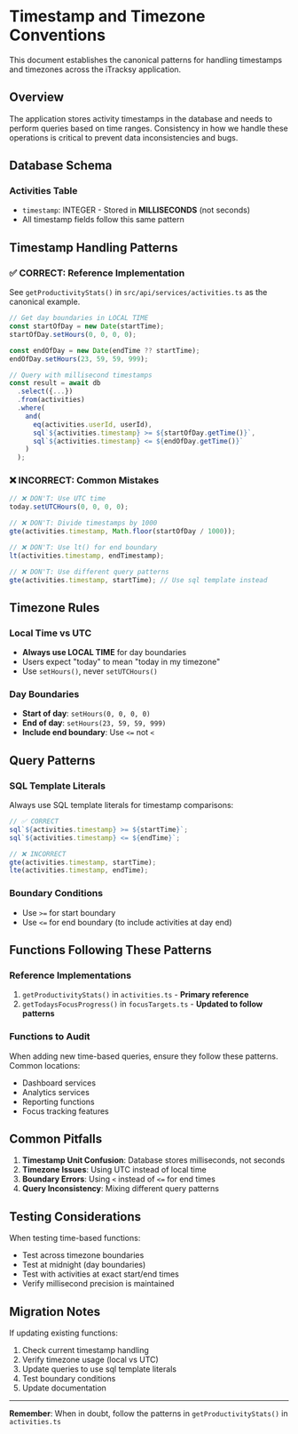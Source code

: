 # Timestamp and Timezone Conventions

This document establishes the canonical patterns for handling timestamps and timezones across the iTracksy application.

## Overview

The application stores activity timestamps in the database and needs to perform queries based on time ranges. Consistency in how we handle these operations is critical to prevent data inconsistencies and bugs.

## Database Schema

### Activities Table

- `timestamp`: INTEGER - Stored in **MILLISECONDS** (not seconds)
- All timestamp fields follow this same pattern

## Timestamp Handling Patterns

### ✅ CORRECT: Reference Implementation

See `getProductivityStats()` in `src/api/services/activities.ts` as the canonical example.

```typescript
// Get day boundaries in LOCAL TIME
const startOfDay = new Date(startTime);
startOfDay.setHours(0, 0, 0, 0);

const endOfDay = new Date(endTime ?? startTime);
endOfDay.setHours(23, 59, 59, 999);

// Query with millisecond timestamps
const result = await db
  .select({...})
  .from(activities)
  .where(
    and(
      eq(activities.userId, userId),
      sql`${activities.timestamp} >= ${startOfDay.getTime()}`,
      sql`${activities.timestamp} <= ${endOfDay.getTime()}`
    )
  );
```

### ❌ INCORRECT: Common Mistakes

```typescript
// ❌ DON'T: Use UTC time
today.setUTCHours(0, 0, 0, 0);

// ❌ DON'T: Divide timestamps by 1000
gte(activities.timestamp, Math.floor(startOfDay / 1000));

// ❌ DON'T: Use lt() for end boundary
lt(activities.timestamp, endTimestamp);

// ❌ DON'T: Use different query patterns
gte(activities.timestamp, startTime); // Use sql template instead
```

## Timezone Rules

### Local Time vs UTC

- **Always use LOCAL TIME** for day boundaries
- Users expect "today" to mean "today in my timezone"
- Use `setHours()`, never `setUTCHours()`

### Day Boundaries

- **Start of day**: `setHours(0, 0, 0, 0)`
- **End of day**: `setHours(23, 59, 59, 999)`
- **Include end boundary**: Use `<=` not `<`

## Query Patterns

### SQL Template Literals

Always use SQL template literals for timestamp comparisons:

```typescript
// ✅ CORRECT
sql`${activities.timestamp} >= ${startTime}`;
sql`${activities.timestamp} <= ${endTime}`;

// ❌ INCORRECT
gte(activities.timestamp, startTime);
lte(activities.timestamp, endTime);
```

### Boundary Conditions

- Use `>=` for start boundary
- Use `<=` for end boundary (to include activities at day end)

## Functions Following These Patterns

### Reference Implementations

1. `getProductivityStats()` in `activities.ts` - **Primary reference**
2. `getTodaysFocusProgress()` in `focusTargets.ts` - **Updated to follow patterns**

### Functions to Audit

When adding new time-based queries, ensure they follow these patterns. Common locations:

- Dashboard services
- Analytics services
- Reporting functions
- Focus tracking features

## Common Pitfalls

1. **Timestamp Unit Confusion**: Database stores milliseconds, not seconds
2. **Timezone Issues**: Using UTC instead of local time
3. **Boundary Errors**: Using `<` instead of `<=` for end times
4. **Query Inconsistency**: Mixing different query patterns

## Testing Considerations

When testing time-based functions:

- Test across timezone boundaries
- Test at midnight (day boundaries)
- Test with activities at exact start/end times
- Verify millisecond precision is maintained

## Migration Notes

If updating existing functions:

1. Check current timestamp handling
2. Verify timezone usage (local vs UTC)
3. Update queries to use sql template literals
4. Test boundary conditions
5. Update documentation

---

**Remember**: When in doubt, follow the patterns in `getProductivityStats()` in `activities.ts`

